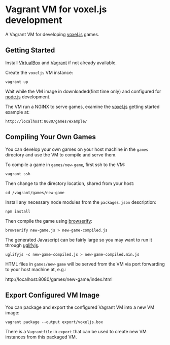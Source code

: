 Vagrant VM for voxel.js development
====================================
A Vagrant VM for developing [voxel.js] games.


Getting Started
---------------
Install [VirtualBox][virtualbox] and [Vagrant][vagrant] if not already
available.

Create the `voxeljs` VM instance:

    vagrant up

Wait while the VM image in downloaded(first time only) and configured for
[node.js] development.

The VM run a NGINX to serve games, examine the [voxel.js] getting started
example at:

    http://localhost:8080/games/example/


Compiling Your Own Games
------------------------
You can develop your own games on your host machine in the `games` directory
and use the VM to compile and serve them.

To compile a game in `games/new-game`, first ssh to the VM:

    vagrant ssh

Then change to the directory location, shared from your host:

    cd /vagrant/games/new-game

Install any necessary node modules from the `packages.json` description:

    npm install

Then compile the game using [browserify]:

    browserify new-game.js > new-game-compiled.js

The generated Javascript can be fairly large so you may want to run it
through [uglifyjs].

    uglifyjs -c new-game-compiled.js > new-game-compiled.min.js

HTML files in `games/new-game` will be served from the VM via port forwarding
to your host machine at, e.g.:

   http://localhost:8080/games/new-game/index.html


Export Configured VM Image
--------------------------
You can package and export the configured Vagrant VM into a new VM image:

    vagrant package --output export/voxeljs.box

There is a `Vagrantfile` in `export` that can be used to create new VM instances
from this packaged VM.



[voxel.js]: http://voxeljs.com
[virtualbox]: https://www.virtualbox.org/wiki/Downloads
[vagrant]: http://vagrantup.com
[node.js]: http://nodejs.org
[browserify]: http://browserify.org
[uglifyjs]: https://github.com/mishoo/UglifyJS

